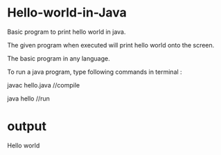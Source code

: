 # Hello-world-in-Java

Basic program to print hello world in java.

The given program when executed will print hello world onto the screen.

The basic program in any language.

To run a java program, type following commands in terminal : 

javac hello.java          //compile

java hello                //run

# output

Hello world
